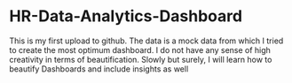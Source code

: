 # HR-Data-Analytics-Dashboard
This is my first upload to github. The data is a mock data from which I tried to create the most optimum dashboard.  I do not have any sense of high creativity in terms of beautification. Slowly but surely, I will learn how to beautify Dashboards and include insights as well
